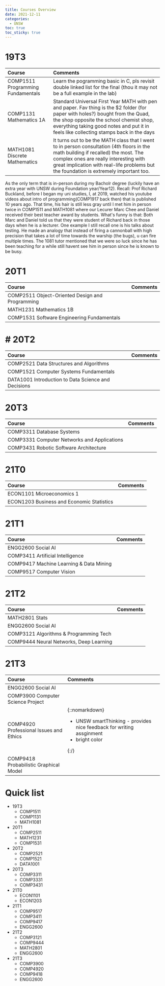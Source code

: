 ```yaml
---
title: Courses Overview
date: 2021-12-11
categories:
  - UNSW
toc: true
toc_sticky: true
---
```


# 19T3

| Course | Comments                       |  
|:-------|:---------------------------    | 
|COMP1511 Programming Fundamentals| Learn the pogramming basic in C, pls revisit double linked list for the final (thou it may not be a full example in the lab) |  
|COMP1131 Mathematics 1A| Standard Universal First Year MATH with pen and paper. Fav thing is the $2 folder (for paper with holes?) bought from the Quad, the shop opposite the school chemist shop, everything taking good notes and put it in feels like collecting stamps back in the days|  
|MATH1081 Discrete Mathematics| It turns out to be the MATH class that I went to in person consultation (4th floors in the math building if recalled) the most. The complex ones are really interesting with great implication with real-life problems but the foundation is extremely important too.| 

As the only term that is in-person during my Bacholr degree (luckily have an extra year with UNSW during Foundation year/Year12).
Recall: Prof Richard Buckland, before I began my uni studies, I, at 2019, watched his youtube videos about intro of programming(COMP1917 back then) that is published 10 years ago. That time, his hair is still less gray until I met him in person twice in COMP1511 and MATH1081 where our Lecurer Marc Chee and Daniel received their best teacher award by students. What's funny is that: Both Marc and Daniel told us that they were  student of Richard back in those days when he is a lecturer. One example I still recall one is his talks about testing. He made an analogy that instead of firing a cannonball with high precision that takes a lot of time towards the warship (the bugs), u can fire multiple times.
The 1081 tutor mentioned that we were so luck since he has been teaching for a while still havent see him in person since he is known to be busy.

# 20T1

| Course | Comments                       |  
|:-------|:---------------------------    | 
|COMP2511 Object-Oriented Design and Programming| |  
|MATH1231 Mathematics 1B| |  
|COMP1531 Software Engineering Fundamentals| |  

# # 20T2

| Course | Comments                       |  
|:-------|:---------------------------    | 
|COMP2521 Data Structures and Algorithms| |  
|COMP1521 Computer Systems Fundamentals| |  
|DATA1001 Introduction to Data Science and Decisions| |  

# 20T3
	
| Course | Comments                       |  
|:-------|:---------------------------    | 
|COMP3311 Database Systems| |  
|COMP3331 Computer Networks and Applications|  |
|COMP3431 Robotic Software Architecture|  |

# 21T0

| Course | Comments                       |  
|:-------|:---------------------------    | 
|ECON1101 Microeconomics 1| |  
|ECON1203 Business and Economic Statistics| |  

# 21T1

| Course | Comments                       |  
|:-------|:---------------------------    | 
|ENGG2600 Social AI| |  
|COMP3411 Artificial Intelligence| |  
|COMP9417 Machine Learning & Data Mining| |  
|COMP9517 Computer Vision| |  

# 21T2

| Course | Comments                       |  
|:-------|:---------------------------    | 
|MATH2801 Stats| |  
|ENGG2600 Social AI| |  
|COMP3121 Algorithms & Programming Tech| |  
|COMP9444 Neural Networks, Deep Learning| |  

# 21T3

| Course | Comments                       |    
|:-------|:---------------------------    |   
|ENGG2600  Social AI||    
|COMP3900 Computer Science Project| |    
|COMP4920 Professional Issues and Ethics|  {::nomarkdown}<ul><li>UNSW smartThinking - provides nice feedback for writing assginment<li>bright color</li></ul>{:/} |  |    
|COMP9418 Probabilistic Graphical Model| |  


# Quick list
  - 19T3  
    - COMP1511  
    - COMP1131  
    - MATH1081  
  - 20T1  
    - COMP2511  
    - MATH1231  
    - COMP1531  
  - 20T2  
    - COMP2521  
    - COMP1521  
    - DATA1001  
  - 20T3  
    - COMP3311  
    - COMP3331  
    - COMP3431  
  - 21T0  
    - ECON1101  
    - ECON1203  
  - 21T1  
    - COMP9517  
    - COMP3411  
    - COMP9417  
    - ENGG2600  
  - 21T2  
    - COMP3121  
    - COMP9444  
    - MATH2801  
    - ENGG2600  
  - 21T3  
    - COMP3900  
    - COMP4920  
    - COMP9418  
    - ENGG2600  
